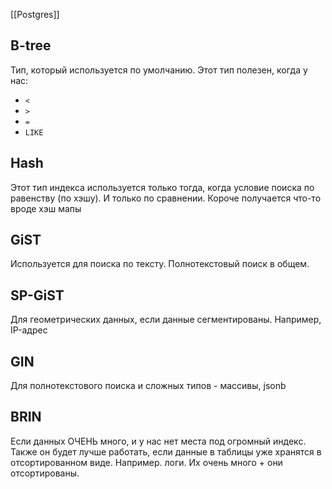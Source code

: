 [[Postgres]]
## B-tree
Тип, который используется по умолчанию. Этот тип полезен, когда у нас:
- `<`
- `>`
- `=`
- `LIKE`
## Hash 
Этот тип индекса используется только тогда, когда условие поиска по равенству (по хэшу). И только по сравнении. Короче получается что-то вроде хэш мапы
## GiST
Используется для поиска по тексту. Полнотекстовый поиск в общем. 
## SP-GiST
Для геометрических данных, если данные сегментированы. Например, IP-адрес
## GIN
Для полнотекстового поиска и сложных типов - массивы, jsonb
## BRIN
Если данных ОЧЕНЬ много, и у нас нет места под огромный индекс. Также он будет лучше работать, если данные в таблицы уже хранятся в отсортированном виде. Например. логи. Их очень много + они отсортированы.

